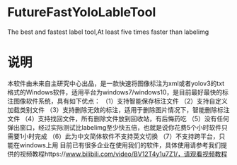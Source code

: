 # FutureFastYoloLableTool
The best and fastest label tool,At least five times faster than labelimg
# 说明
本软件由未来自主研究中心出品，是一款快速将图像标注为xml或者yolov3的txt格式的Windows软件，适用平台为windows7/windows10，是目前最好最快的标注图像软件系统，具有如下优点：
（1）支持智能保存标注文件
（2）支持自定义加载类别文件
（3）支持删除无效的标注，适用于删除图片情况下，智能删除标注文件
（4）支持找回文件，所有删除文件放到回收站，有后悔药吃
（5）没有任何弹出窗口，经过实际测试比labelimg至少快五倍，也就是说你花费5个小时软件只需要1小时完成
（6）此为中文简体软件不支持英文切换
（7）不支持跨平台，只能在windows上用
目前已有很多企业在使用我们的软件，具体使用请参考我们提供的视频教程https://www.bilibili.com/video/BV12T4y1u7Z1/，请观看视频教程


